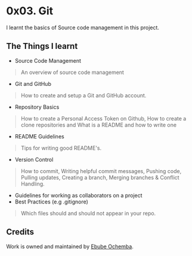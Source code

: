 # 0x03. Git

I learnt the basics of Source code management in this project.

## The Things I learnt

- Source Code Management
> An overview of source code management
- Git and GitHub
> How to create and setup a Git and GitHub account.
- Repository Basics
> How to create a Personal Access Token on Github,
> How to create a clone repositories and 
> What is a README and how to write one
- README Guidelines
> Tips for writing good README's.
- Version Control
> How to commit,
> Writing helpful commit messages,
> Pushing code,
> Pulling updates,
> Creating a branch,
> Merging branches & Conflict Handling.
- Guidelines for working as collaborators on a project
- Best Practices (e.g .gitignore)
> Which files should and should not appear in your repo. 

## Credits

Work is owned and maintained by [Ebube Ochemba](https://twitter.com/ebube116).
